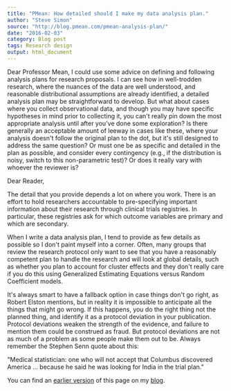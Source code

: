 ```yaml
---
title: "PMean: How detailed should I make my data analysis plan."
author: "Steve Simon"
source: "http://blog.pmean.com/pmean-analysis-plan/"
date: "2016-02-03"
category: Blog post
tags: Research design
output: html_document
---
```

Dear Professor Mean, I could use some advice on defining and following analysis plans for research proposals. I can see how in well-trodden research, where the nuances of the data are well understood, and reasonable distributional assumptions are already identified, a detailed analysis plan may be straightforward to develop. But what about cases where you collect observational data, and though you may have specific hypotheses in mind prior to collecting it, you can't really pin down the most appropriate analysis until after you've done some exploration? Is there generally an acceptable amount of leeway in cases like these, where your analysis doesn't follow the original plan to the dot, but it's still designed to address the same question? Or must one be as specific and detailed in the plan as possible, and consider every contingency (e.g., if the distribution is noisy, switch to this non-parametric test)? Or does it really vary with whoever the reviewer is?

<!---More--->

Dear Reader,

The detail that you provide depends a lot on where you work. There is an effort to hold researchers accountable to pre-specifying important information about their research through clinical trials registries. In particular, these registries ask for which outcome variables are primary and which are secondary.

When I write a data analysis plan, I tend to provide as few details as possible so I don't paint myself into a corner. Often, many groups that review the research protocol only want to see that you have a reasonably competent plan to handle the research and will look at global details, such as whether you plan to account for cluster effects and they don't really care if you do this using Generalized Estimating Equations versus Random Coefficient models.

It's always smart to have a fallback option in case things don't go right, as Robert Elston mentions, but in reality it is impossible to anticipate all the things that might go wrong. If this happens, you do the right thing not the planned thing, and identify it as a protocol deviation in your publication. Protocol deviations weaken the strength of the evidence, and failure to mention them could be construed as fraud. But protocol deviations are not as much of a problem as some people make them out to be. Always remember the Stephen Senn quote about this:

"Medical statistician: one who will not accept that Columbus discovered America ... because he said he was looking for India in the trial plan."

You can find an [earlier version][sim1] of this page on my [blog][sim2].

[sim1]: http://blog.pmean.com/pmean-analysis-plan/
[sim2]: http://blog.pmean.com


